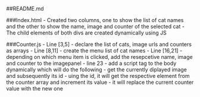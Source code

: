 ##README.md

###Index.html
    - Created two columns, one to show the list of cat names and the other to show the name, image and counter of the selected cat
    - The child elements of both divs are created dynamically using JS

###Counter.js
    - Line [3,5] - declare the list of cats, image urls and counters as arrays
    - Line [8,11] - create the menu list of cat names
    - Line [16,21] - depending on which menu item is clicked, add the resepcetive name, image and counter to the imagepanel
    - line 23 - add a script tag to the body dynamically which will do the following
        - get the currently diplayed image and subsequently its id
        - uing the id, it will get the respective element from the counter array and increment its value
        - it will replace the current counter value with the new one


